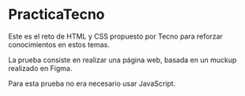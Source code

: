 # PracticaTecno

Este es el reto de HTML y CSS propuesto por Tecno para reforzar conocimientos en estos temas.

La prueba consiste en realizar una página web, basada en un muckup realizado en Figma.

Para esta prueba no era necesario usar JavaScript.